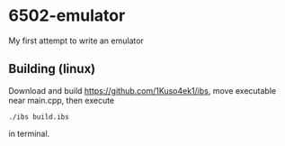 # 6502-emulator
My first attempt to write an emulator
## Building (linux)
Download and build https://github.com/1Kuso4ek1/ibs, move executable near main.cpp, then execute
```
./ibs build.ibs
```
in terminal.
